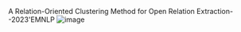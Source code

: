A Relation-Oriented Clustering Method for Open Relation Extraction--2023'EMNLP
![image](https://github.com/user-attachments/assets/82a04bf2-4c51-49b0-b3ea-d34dba88630e)
